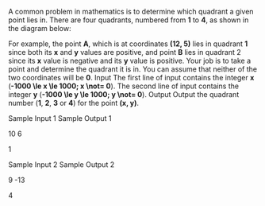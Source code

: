 A common problem in mathematics is to determine which
    quadrant a given point lies in. There are four quadrants,
    numbered from **1** to
    **4**, as shown in the
    diagram below:





For example, the point **A**, which is at coordinates
    **(12, 5)** lies in quadrant
    **1** since both its
    **x** and **y** values are positive, and point
    **B** lies in quadrant 2
    since its **x** value is
    negative and its **y** value
    is positive.
Your job is to take a point and determine the quadrant it is
    in. You can assume that neither of the two coordinates will be
    **0**.
Input
The first line of input contains the integer **x** (**-1000 \le x \le 1000; x \not= 0**).
    The second line of input contains the integer **y** (**-1000 \le y \le 1000; y \not=
    0**).
Output
Output the quadrant number (**1**, **2**, **3** or **4**) for the point **(x, y)**.


Sample Input 1
Sample Output 1




10
6




1






Sample Input 2
Sample Output 2




9
-13




4
